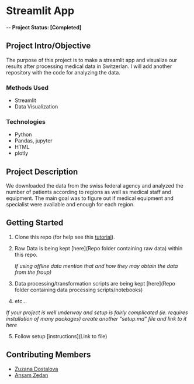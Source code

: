 # Streamlit App 



#### -- Project Status: [Completed]

## Project Intro/Objective
The purpose of this project is to make a streamlit app and visualize our results after processing medical data in Switzerlan.
I will add another repository with the code for analyzing the data.


### Methods Used
* Streamlit
* Data Visualization

### Technologies
* Python
* Pandas, jupyter
* HTML
* plotly

## Project Description
We downloaded the data from the swiss federal agency and analyzed the number of patients according to regions as well as medical staff and equipment.
The main goal was to figure out if medical equipment and specialist were available and enough for each region. 

## Getting Started

1. Clone this repo (for help see this [tutorial](https://help.github.com/articles/cloning-a-repository/)).
2. Raw Data is being kept [here](Repo folder containing raw data) within this repo.

    *If using offline data mention that and how they may obtain the data from the froup)*

3. Data processing/transformation scripts are being kept [here](Repo folder containing data processing scripts/notebooks)
4. etc...

*If your project is well underway and setup is fairly complicated (ie. requires installation of many packages)
create another "setup.md" file and link to it here*

5. Follow setup [instructions](Link to file)



## Contributing Members

 - [Zuzana Dostalova](https://github.com/zuzanadostalova)
 - [Ansam Zedan](https://github.com/ansamz)
